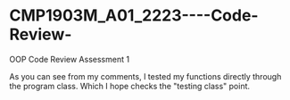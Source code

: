 # CMP1903M_A01_2223----Code-Review-
OOP Code Review Assessment 1

As you can see from my comments, I tested my functions directly through the program class. Which I hope checks the "testing class" point.
